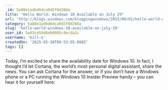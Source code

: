 ```yaml
---
_id: 5a88e1adbd6dca0d5f0d268a
title: "Hello World: Windows 10 Available on July 29"
url: 'http://blogs.windows.com/bloggingwindows/2015/06/01/hello-world-windows-10-available-on-july-29/'
category: 5a88e1adbd6dca0d5f0d268a
slug: 'hello-world-windows-10-available-on-july-29'
user_id: 5a83ce59d6eb0005c4ecda2c
username: 'bill-s'
createdOn: '2015-05-30T08:53:55.000Z'
tags: []
---
```


Today, I’m excited to share the availability date for Windows 10. In fact, I thought I’d let Cortana, the world’s most personal digital assistant, share the news. You can ask Cortana for the answer, or if you don’t have a Windows phone or a PC running the Windows 10 Insider Preview handy – you can hear it for yourself here:
